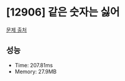 # [12906] 같은 숫자는 싫어

[문제 출처](https://school.programmers.co.kr/learn/courses/30/lessons/12906)

## 성능

- Time: 207.81ms
- Memory: 27.9MB